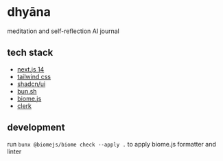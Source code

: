 # dhyāna
meditation and self-reflection AI journal

## tech stack

- [next.js 14](https://nextjs.org)
- [tailwind css](https://tailwindcss.com)
- [shadcn/ui](https://ui.shadcn.com)
- [bun.sh](https://github.com/oven-sh/bun)
- [biome.js](https://biomejs.dev)
- [clerk](https://clerk.com/)


## development

run `bunx @biomejs/biome check --apply .` to apply biome.js formatter and linter
